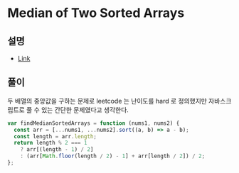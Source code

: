 # Median of Two Sorted Arrays

## 설명

- [Link](https://leetcode.com/problems/median-of-two-sorted-arrays/)

## 풀이

두 배열의 중앙값을 구하는 문제로 leetcode 는 난이도를 hard 로 정의했지만 자바스크립트로 풀 수 있는 간단한 문제였다고 생각한다.

```js
var findMedianSortedArrays = function (nums1, nums2) {
  const arr = [...nums1, ...nums2].sort((a, b) => a - b);
  const length = arr.length;
  return length % 2 === 1
    ? arr[(length - 1) / 2]
    : (arr[Math.floor(length / 2) - 1] + arr[length / 2]) / 2;
};
```
